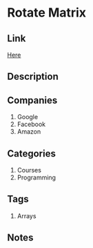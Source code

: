 # Rotate Matrix

## Link

[Here](https://www.interviewbit.com/problems/rotate-matrix/)

## Description

## Companies

1. Google
2. Facebook
3. Amazon

## Categories

1. Courses
1. Programming

## Tags

1. Arrays

## Notes